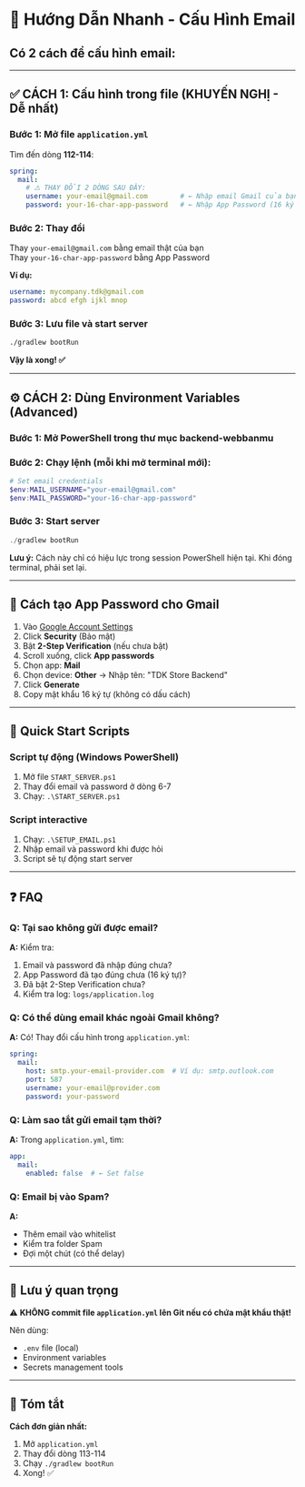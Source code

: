 # 📧 Hướng Dẫn Nhanh - Cấu Hình Email

## Có 2 cách để cấu hình email:

---

## ✅ **CÁCH 1: Cấu hình trong file (KHUYẾN NGHỊ - Dễ nhất)**

### Bước 1: Mở file `application.yml`

Tìm đến dòng **112-114**:

```yaml
spring:
  mail:
    # ⚠️ THAY ĐỔI 2 DÒNG SAU ĐÂY:
    username: your-email@gmail.com        # ← Nhập email Gmail của bạn ở đây
    password: your-16-char-app-password   # ← Nhập App Password (16 ký tự)
```

### Bước 2: Thay đổi

Thay `your-email@gmail.com` bằng email thật của bạn  
Thay `your-16-char-app-password` bằng App Password

**Ví dụ:**
```yaml
username: mycompany.tdk@gmail.com
password: abcd efgh ijkl mnop
```

### Bước 3: Lưu file và start server

```bash
./gradlew bootRun
```

**Vậy là xong! ✅**

---

## ⚙️ **CÁCH 2: Dùng Environment Variables (Advanced)**

### Bước 1: Mở PowerShell trong thư mục backend-webbanmu

### Bước 2: Chạy lệnh (mỗi khi mở terminal mới):

```powershell
# Set email credentials
$env:MAIL_USERNAME="your-email@gmail.com"
$env:MAIL_PASSWORD="your-16-char-app-password"
```

### Bước 3: Start server

```powershell
./gradlew bootRun
```

**Lưu ý:** Cách này chỉ có hiệu lực trong session PowerShell hiện tại. Khi đóng terminal, phải set lại.

---

## 🔐 Cách tạo App Password cho Gmail

1. Vào [Google Account Settings](https://myaccount.google.com/)
2. Click **Security** (Bảo mật)
3. Bật **2-Step Verification** (nếu chưa bật)
4. Scroll xuống, click **App passwords**
5. Chọn app: **Mail**
6. Chọn device: **Other** → Nhập tên: "TDK Store Backend"
7. Click **Generate**
8. Copy mật khẩu 16 ký tự (không có dấu cách)

---

## 🚀 Quick Start Scripts

### Script tự động (Windows PowerShell)

1. Mở file `START_SERVER.ps1`
2. Thay đổi email và password ở dòng 6-7
3. Chạy: `.\START_SERVER.ps1`

### Script interactive

1. Chạy: `.\SETUP_EMAIL.ps1`
2. Nhập email và password khi được hỏi
3. Script sẽ tự động start server

---

## ❓ FAQ

### Q: Tại sao không gửi được email?
**A:** Kiểm tra:
1. Email và password đã nhập đúng chưa?
2. App Password đã tạo đúng chưa (16 ký tự)?
3. Đã bật 2-Step Verification chưa?
4. Kiểm tra log: `logs/application.log`

### Q: Có thể dùng email khác ngoài Gmail không?
**A:** Có! Thay đổi cấu hình trong `application.yml`:

```yaml
spring:
  mail:
    host: smtp.your-email-provider.com  # Ví dụ: smtp.outlook.com
    port: 587
    username: your-email@provider.com
    password: your-password
```

### Q: Làm sao tắt gửi email tạm thời?
**A:** Trong `application.yml`, tìm:

```yaml
app:
  mail:
    enabled: false  # ← Set false
```

### Q: Email bị vào Spam?
**A:** 
- Thêm email vào whitelist
- Kiểm tra folder Spam
- Đợi một chút (có thể delay)

---

## 📝 Lưu ý quan trọng

⚠️ **KHÔNG commit file `application.yml` lên Git nếu có chứa mật khẩu thật!**

Nên dùng:
- `.env` file (local)
- Environment variables
- Secrets management tools

---

## 🎯 Tóm tắt

**Cách đơn giản nhất:**

1. Mở `application.yml`
2. Thay đổi dòng 113-114
3. Chạy `./gradlew bootRun`
4. Xong! ✅

